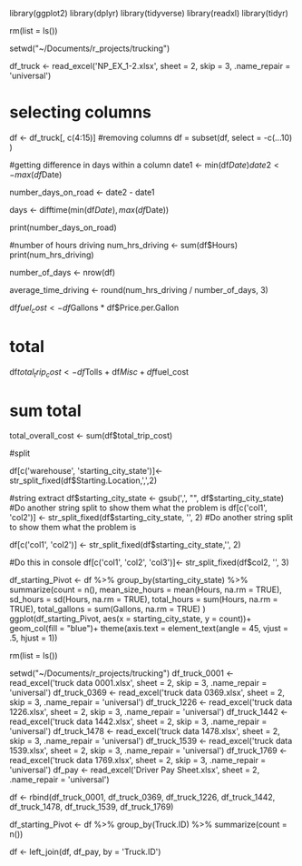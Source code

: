 library(ggplot2)
library(dplyr)
library(tidyverse)
library(readxl)
library(tidyr)

rm(list = ls())

setwd("~/Documents/r_projects/trucking")

df_truck <- read_excel('NP_EX_1-2.xlsx', sheet = 2, skip =  3, .name_repair = 'universal') 

# selecting columns
df <- df_truck[, c(4:15)]
#removing columns
df = subset(df, select = -c(...10) )

#getting difference in days within a column
date1 <- min(df$Date)
date2 <- max(df$Date)

number_days_on_road <- date2 - date1

days <- difftime(min(df$Date), max(df$Date))

print(number_days_on_road)

#number of hours driving
num_hrs_driving <- sum(df$Hours)
print(num_hrs_driving)

number_of_days <- nrow(df)

average_time_driving <- round(num_hrs_driving / number_of_days, 3)

df$fuel_cost <- df$Gallons * df$Price.per.Gallon
# total
df$total_trip_cost <- df$Tolls + df$Misc + df$fuel_cost
# sum total
total_overall_cost <- sum(df$total_trip_cost)

#split

df[c('warehouse', 'starting_city_state')]<-
  str_split_fixed(df$Starting.Location,',',2)

#string extract
df$starting_city_state <- gsub(',', "", df$starting_city_state)
#Do another string split to show them what the problem is
df[c('col1', 'col2')] <-
  str_split_fixed(df$starting_city_state, '', 2)
#Do another string split to show them what the problem is

df[c('col1', 'col2')] <-
  str_split_fixed(df$starting_city_state,'', 2)

#Do this in console
df[c('col1', 'col2', 'col3')]<-
  str_split_fixed(df$col2, '', 3)

df_starting_Pivot <- df %>%
  group_by(starting_city_state) %>%
  summarize(count = n(),
            mean_size_hours = mean(Hours, na.rm = TRUE),
            sd_hours = sd(Hours, na.rm = TRUE),
            total_hours = sum(Hours, na.rm = TRUE),
            total_gallons = sum(Gallons, na.rm = TRUE)
  )
ggplot(df_starting_Pivot, aes(x = starting_city_state, y = count))+
  geom_col(fill = "blue")+
  theme(axis.text = element_text(angle = 45, vjust = .5, hjust = 1))


rm(list = ls())

setwd("~/Documents/r_projects/trucking")
df_truck_0001 <- read_excel('truck data 0001.xlsx', sheet = 2, skip = 3, .name_repair = 'universal')
df_truck_0369 <- read_excel('truck data 0369.xlsx', sheet = 2, skip = 3, .name_repair = 'universal')
df_truck_1226 <- read_excel('truck data 1226.xlsx', sheet = 2, skip = 3, .name_repair = 'universal')
df_truck_1442 <- read_excel('truck data 1442.xlsx', sheet = 2, skip = 3, .name_repair = 'universal')
df_truck_1478 <- read_excel('truck data 1478.xlsx', sheet = 2, skip = 3, .name_repair = 'universal')
df_truck_1539 <- read_excel('truck data 1539.xlsx', sheet = 2, skip = 3, .name_repair = 'universal')
df_truck_1769 <- read_excel('truck data 1769.xlsx', sheet = 2, skip = 3, .name_repair = 'universal')
df_pay <- read_excel('Driver Pay Sheet.xlsx', sheet = 2, .name_repair = 'universal')

df <- rbind(df_truck_0001, df_truck_0369, df_truck_1226, df_truck_1442, 
            df_truck_1478, df_truck_1539, df_truck_1769)

df_starting_Pivot <- df %>%
  group_by(Truck.ID) %>%
  summarize(count = n())

df <- left_join(df, df_pay, by = 'Truck.ID')



